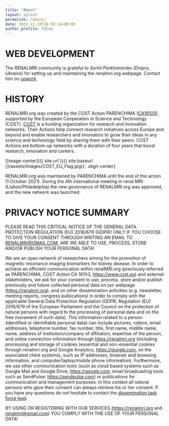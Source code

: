 ```yaml
---
title: "About"
layout: splash
permalink: /about/
date: 2022-11-10T18:39:14+00:00
author_profile: false
---
```


# WEB DEVELOPMENT

The RENALMRI community is grateful to *Serhii Parkhomenko (Dnipro, Ukraine)* for setting up and maintaining the renalmri.org webpage. Contact him on [upwork](https://www.upwork.com/freelancers/~01ebd40dbf6407cae2).

# HISTORY

RENALMRI.org was created by the COST Action PARENCHIMA ([CA16103](https://www.cost.eu/actions/CA16103/)), supported by the European Cooperation in Science and Technology (COST). [COST](https://www.cost.eu/) is a funding organization for research and innovation networks. Their Actions help connect research initiatives across Europe and beyond and enable researchers and innovators to grow their ideas in any science and technology field by sharing them with their peers. COST Actions are bottom-up networks with a duration of four years that boost research, innovation and careers. 

![image-center]({{ site.url }}{{ site.baseurl }}/assets/images/COST_EU_Flag.jpg){: .align-center}

RENALMRI.org was maintained by PARENCHIMA until the end of the action (1 October 2021). During the 4th international meeting in renal MRI (Lisbon/Philadelphia) the new governance of RENALMRI.org was approved, and the new network was launched. 

# PRIVACY NOTICE SUMMARY

PLEASE READ THIS CRITICAL NOTICE OF THE GENERAL DATA PROTECTION REGULATION (EU) 2016/679 (GDPR)!
ONLY IF YOU CHOOSE TO GIVE YOUR CONSENT THROUGH WRITING AN EMAIL TO RENALMRI@GMAIL.COM, ARE WE ABLE TO USE, PROCESS, STORE AND/OR PUBLISH YOUR PERSONAL DATA! 

We are an open network of researchers aiming for the promotion of magnetic resonance imaging biomarkers for kidney disease. 
In order to achieve an efficient communication within renalMRI.org (previously referred as PARENCHIMA, COST Action CA 16103, https://www.cost.eu) and external stakeholders, we ask for your consent to use, process, store and/or publish previously and future collected personal data on our webpage (https://renalmri.org), and on other dissemination activities (e.g. newsletter, meeting reports, congress publications) in order to comply with the applicable General Data Protection Regulation (GDPR; Regulation (EU) 2016/679 of the European Parliament and the Council on the protection of natural persons with regard to the processing of personal data and on the free movement of such data). This information related to a person (identified or identifiable personal data) can include pictures, videos, email addresses, telephone number, fax number, title, first name, middle name, name, address of institution/company of affiliation, expertise of the person, and online connection information through https://renalmri.org (including processing and storage of cookies (essential and non-essential cookies through renalmri.org and Google Analytics, https://google.com, on the associated client systems), such as IP addresses, browser and browsing information, and computer/laptop/mobile phone information). Furthermore, we use other communication tools (such as cloud based systems such as Google Mail and Google Drive, https://google.com; email broadcasting tools such as SendPulse: https://sendpulse.com) or publications for communication and management purposes.
In this context all natural persons who gave their consent can always retrieve his or her consent. 
If you have any questions do not hesitate to contact the [dissemination task force lead](mailto:renalmri@gmail.com). 

BY USING OR REGISTERING WITH OUR SERVICES (https://renalmri.org and renalmri@gmail.com) YOU COMPLY WITH THE USE OF YOUR PERSONAL DATA! 
